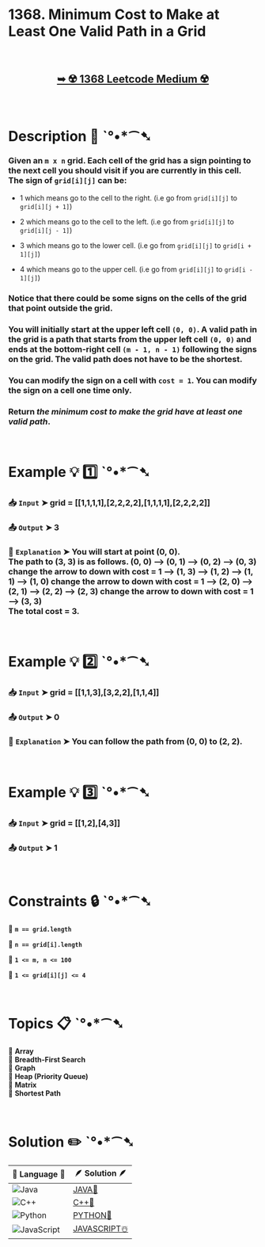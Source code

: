 # 1368. Minimum Cost to Make at Least One Valid Path in a Grid

</br>

<h2 align="center"> 

<a href="https://leetcode.com/problems/minimum-cost-to-make-at-least-one-valid-path-in-a-grid/description/?envType=daily-question&envId=2025-01-18"><strong>➥ ☢️ 1368 Leetcode Medium ☢️ </strong></a>
</h2>

</br>

# Description 📜 ˋ°•*⁀➷

### Given an `m x n` grid. Each cell of the grid has a sign pointing to the next cell you should visit if you are currently in this cell. The sign of `grid[i][j]` can be:

- 1 which means go to the cell to the right. (i.e go from `grid[i][j]` to `grid[i][j + 1]`)

- 2 which means go to the cell to the left. (i.e go from `grid[i][j]` to `grid[i][j - 1]`)

- 3 which means go to the lower cell. (i.e go from `grid[i][j]` to `grid[i + 1][j]`)

- 4 which means go to the upper cell. (i.e go from `grid[i][j]` to `grid[i - 1][j]`)

### Notice that there could be some signs on the cells of the grid that point outside the grid.

### You will initially start at the upper left cell `(0, 0)`. A valid path in the grid is a path that starts from the upper left cell `(0, 0)` and ends at the bottom-right cell `(m - 1, n - 1)` following the signs on the grid. The valid path does not have to be the shortest.

### You can modify the sign on a cell with `cost = 1`. You can modify the sign on a cell one time only.

### Return *the minimum cost to make the grid have at least one valid path*.

</br>

# Example 💡 1️⃣ ˋ°•*⁀➷

  ### 📥 `Input`  ➤ grid = [[1,1,1,1],[2,2,2,2],[1,1,1,1],[2,2,2,2]]

  ### 📤 `Output`  ➤ 3

  ### 🔦 `Explanation`  ➤ You will start at point (0, 0).</br> The path to (3, 3) is as follows. (0, 0) --> (0, 1) --> (0, 2) --> (0, 3) change the arrow to down with cost = 1 --> (1, 3) --> (1, 2) --> (1, 1) --> (1, 0) change the arrow to down with cost = 1 --> (2, 0) --> (2, 1) --> (2, 2) --> (2, 3) change the arrow to down with cost = 1 --> (3, 3)</br> The total cost = 3.

</br>

# Example 💡 2️⃣ ˋ°•*⁀➷

  ### 📥 `Input` ➤  grid = [[1,1,3],[3,2,2],[1,1,4]]

  ### 📤 `Output`  ➤ 0

  ### 🔦 `Explanation` ➤ You can follow the path from (0, 0) to (2, 2).

</br>

# Example 💡 3️⃣ ˋ°•*⁀➷

  ### 📥 `Input` ➤ grid = [[1,2],[4,3]]

  ### 📤 `Output`  ➤ 1

</br>

# Constraints 🔒 ˋ°•*⁀➷

🔹 **`m == grid.length`** </br>

🔹 **`n == grid[i].length`** </br>

🔹 **`1 <= m, n <= 100`** </br>

🔹 **`1 <= grid[i][j] <= 4`** </br>

</br>

# Topics 📋 ˋ°•*⁀➷

🔸 **Array**  </br>
🔸 **Breadth-First Search**  </br>
🔸 **Graph**  </br>
🔸 **Heap (Priority Queue)**  </br>
🔸 **Matrix**  </br>
🔸 **Shortest Path**  </br>

</br>

# Solution ✏️ ˋ°•*⁀➷

| 📒 Language 📒  | 🪶 Solution 🪶 |
| ------------- | ------------- |
|  ![Java](https://img.shields.io/badge/java-%23ED8B00.svg?style=for-the-badge&logo=openjdk&logoColor=white)  | [JAVA🍁]() |
|  ![C++](https://img.shields.io/badge/c++-%2300599C.svg?style=for-the-badge&logo=c%2B%2B&logoColor=white)  | [C++🎲]()  |
|  ![Python](https://img.shields.io/badge/python-3670A0?style=for-the-badge&logo=python&logoColor=ffdd54)    | [PYTHON🍰]() |
| ![JavaScript](https://img.shields.io/badge/javascript-%23323330.svg?style=for-the-badge&logo=javascript&logoColor=%23F7DF1E)   | [JAVASCRIPT☃️]() |
